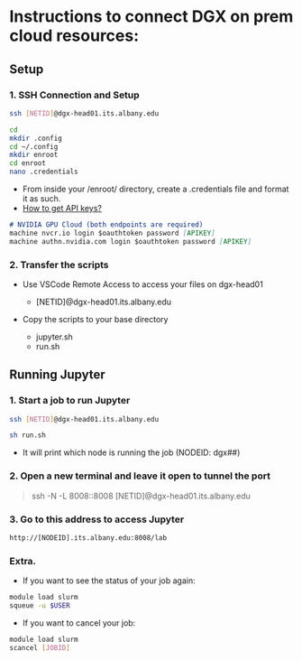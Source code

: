 # Instructions to connect DGX on prem cloud resources:


## Setup

### 1. SSH Connection and Setup
```bash
ssh [NETID]@dgx-head01.its.albany.edu
```

```bash
cd
mkdir .config
cd ~/.config
mkdir enroot
cd enroot
nano .credentials
```

- From inside your /enroot/ directory, create a .credentials file and format it as such.
- [How to get API keys?](https://albany.atlassian.net/wiki/spaces/askit/pages/52331279)

```md
# NVIDIA GPU Cloud (both endpoints are required)
machine nvcr.io login $oauthtoken password [APIKEY]
machine authn.nvidia.com login $oauthtoken password [APIKEY]
```

### 2. Transfer the scripts

- Use VSCode Remote Access to access your files on dgx-head01
    - [NETID]@dgx-head01.its.albany.edu

- Copy the scripts to your base directory
    - jupyter.sh
    - run.sh


## Running Jupyter

### 1. Start a job to run Jupyter

```bash
ssh [NETID]@dgx-head01.its.albany.edu

sh run.sh
```

- It will print which node is running the job (NODEID: dgx##)

### 2. Open a new terminal and leave it open to tunnel the port

> ssh -N -L 8008::8008 [NETID]@dgx-head01.its.albany.edu

### 3. Go to this address to access Jupyter

```md
http://[NODEID].its.albany.edu:8008/lab
```

### Extra. 

- If you want to see the status of your job again:

```bash
module load slurm
squeue -u $USER
```

- If you want to cancel your job:

```bash
module load slurm
scancel [JOBID]
```
